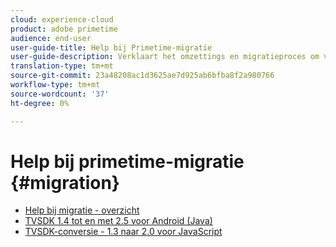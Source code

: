 ```yaml
---
cloud: experience-cloud
product: adobe primetime
audience: end-user
user-guide-title: Help bij Primetime-migratie
user-guide-description: Verklaart het omzettings en migratieproces om van uw bestaande Reeks van de TVSDK van Primetime aan de volgende-generatiereeks over te gaan.
translation-type: tm+mt
source-git-commit: 23a48208ac1d3625ae7d925ab6bfba8f2a980766
workflow-type: tm+mt
source-wordcount: '37'
ht-degree: 0%

---
```



# Help bij primetime-migratie {#migration}

+ [Help bij migratie - overzicht](home.md)
+ [TVSDK 1.4 tot en met 2.5 voor Android (Java)](tvsdk-14-25-android.md)
+ [TVSDK-conversie - 1.3 naar 2.0 voor JavaScript](tvsdk-13-to-20-for-javascript.md)

